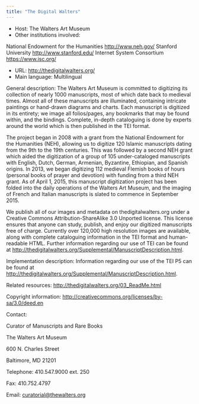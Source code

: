 ```yaml
---
title: "The Digital Walters"
---
```





* Host: The Walters Art Museum
* Other institutions involved:
 
 National Endowment for the Humanities <http://www.neh.gov/>
 Stanford University <http://www.stanford.edu/>
 Internet System Consortium <https://www.isc.org/>
* URL: <http://thedigitalwalters.org/>
* Main language: Multilingual



General description: The Walters Art Museum is committed to digitizing its collection of nearly 1000
 manuscripts, most of which date back to medieval times. Almost all of these manuscripts
 are illuminated, containing intricate paintings or hand-drawn diagrams and charts.
 Each manuscript is digitized in its entirety; we image all folios/pages, any bookmarks
 that may be found within, and the bindings. Complete, in-depth cataloguing is done
 by experts around the world which is then published in the TEI format.
 
The project began in 2008 with a grant from the National Endowment for the Humanities
 (NEH), allowing us to digitize 120 Islamic manuscripts dating from the 9th to the
 19th centuries. This was followed by a second NEH grant which aided the digitization
 of a group of 105 under-cataloged manuscripts with English, Dutch, German, Armenian,
 Byzantine, Ethiopian, and Spanish origins. In 2013, we began digitizing 112 medieval
 Flemish books of hours (personal books of prayer and devotion) with funding from a
 third NEH grant. As of April 1, 2015, this manuscript digitization project has been
 folded into the daily operations of the Walters Art Museum, and the imaging of French
 and Italian manuscripts is slated to commence in September 2015.
 
We publish all of our images and metadata on thedigitalwalters.org under a Creative
 Commons Attribution-ShareAlike 3.0 Unported license. This license ensures that anyone
 can study, publish, and enjoy our digitized manuscripts free of charge. Currently
 over 120,000 high resolution images are available, along with complete cataloguing
 information in the TEI format and human-readable HTML. Further information regarding
 our use of TEI can be found at http://thedigitalwalters.org/Supplemental/ManuscriptDescription.html.
 





Implementation description:
 Information regarding our use of the TEI P5 can be found at <http://thedigitalwalters.org/Supplemental/ManuscriptDescription.html>.



Related resources: <http://thedigitalwalters.org/03_ReadMe.html>



Copyright information: <http://creativecommons.org/licenses/by-sa/3.0/deed.en>



Contact:
 



Curator of Manuscripts and Rare Books


The Walters Art Museum
 
 600 N. Charles Street
 
 Baltimore, MD 21201
 



Telephone: 410.547.9000 ext. 250



Fax: 410.752.4797



Email: [curatorial@thewalters.org](mailto:curatorial@thewalters.org)





